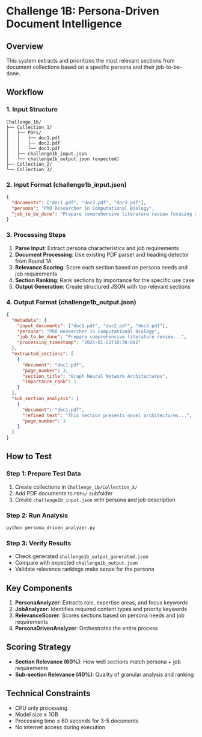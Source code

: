 # Challenge 1B: Persona-Driven Document Intelligence

## Overview
This system extracts and prioritizes the most relevant sections from document collections based on a specific persona and their job-to-be-done.

## Workflow

### 1. Input Structure
```
Challenge_1b/
├── Collection_1/
│   ├── PDFs/
│   │   ├── doc1.pdf
│   │   ├── doc2.pdf
│   │   └── doc3.pdf
│   ├── challenge1b_input.json
│   └── challenge1b_output.json (expected)
├── Collection_2/
└── Collection_3/
```

### 2. Input Format (challenge1b_input.json)
```json
{
  "documents": ["doc1.pdf", "doc2.pdf", "doc3.pdf"],
  "persona": "PhD Researcher in Computational Biology",
  "job_to_be_done": "Prepare comprehensive literature review focusing on methodologies, datasets, and performance benchmarks"
}
```

### 3. Processing Steps
1. **Parse Input**: Extract persona characteristics and job requirements
2. **Document Processing**: Use existing PDF parser and heading detector from Round 1A  
3. **Relevance Scoring**: Score each section based on persona needs and job requirements
4. **Section Ranking**: Rank sections by importance for the specific use case
5. **Output Generation**: Create structured JSON with top relevant sections

### 4. Output Format (challenge1b_output.json)
```json
{
  "metadata": {
    "input_documents": ["doc1.pdf", "doc2.pdf", "doc3.pdf"],
    "persona": "PhD Researcher in Computational Biology",
    "job_to_be_done": "Prepare comprehensive literature review...",
    "processing_timestamp": "2025-01-22T10:30:00Z"
  },
  "extracted_sections": [
    {
      "document": "doc1.pdf",
      "page_number": 3,
      "section_title": "Graph Neural Network Architectures",
      "importance_rank": 1
    }
  ],
  "sub_section_analysis": [
    {
      "document": "doc1.pdf",
      "refined_text": "This section presents novel architectures...",
      "page_number": 3
    }
  ]
}
```

## How to Test

### Step 1: Prepare Test Data
1. Create collections in `Challenge_1b/Collection_X/`
2. Add PDF documents to `PDFs/` subfolder
3. Create `challenge1b_input.json` with persona and job description

### Step 2: Run Analysis
```bash
python persona_driven_analyzer.py
```

### Step 3: Verify Results
- Check generated `challenge1b_output_generated.json`
- Compare with expected `challenge1b_output.json`
- Validate relevance rankings make sense for the persona

## Key Components

1. **PersonaAnalyzer**: Extracts role, expertise areas, and focus keywords
2. **JobAnalyzer**: Identifies required content types and priority keywords  
3. **RelevanceScorer**: Scores sections based on persona needs and job requirements
4. **PersonaDrivenAnalyzer**: Orchestrates the entire process

## Scoring Strategy

- **Section Relevance (60%)**: How well sections match persona + job requirements
- **Sub-section Relevance (40%)**: Quality of granular analysis and ranking

## Technical Constraints

- CPU only processing
- Model size ≤ 1GB  
- Processing time ≤ 60 seconds for 3-5 documents
- No internet access during execution
